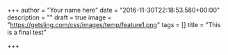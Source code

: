 +++
author = "Your name here"
date = "2016-11-30T22:18:53.580+00:00"
description = ""
draft = true
image = "https://getsling.com/css/images/temp/feature1.png"
tags = []
title = "This is a final test"

+++
